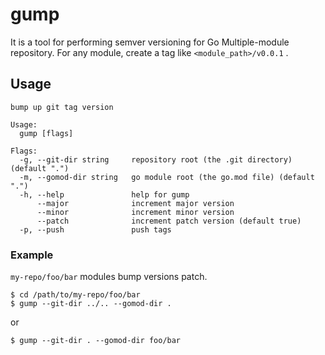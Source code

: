 # gump

It is a tool for performing semver versioning for Go Multiple-module repository. For any module, create a tag like `<module_path>/v0.0.1` .

## Usage

```
bump up git tag version

Usage:
  gump [flags]

Flags:
  -g, --git-dir string     repository root (the .git directory) (default ".")
  -m, --gomod-dir string   go module root (the go.mod file) (default ".")
  -h, --help               help for gump
      --major              increment major version
      --minor              increment minor version
      --patch              increment patch version (default true)
  -p, --push               push tags
```

### Example

`my-repo/foo/bar` modules bump versions patch.

```
$ cd /path/to/my-repo/foo/bar
$ gump --git-dir ../.. --gomod-dir .
```

or

```
$ gump --git-dir . --gomod-dir foo/bar
```
